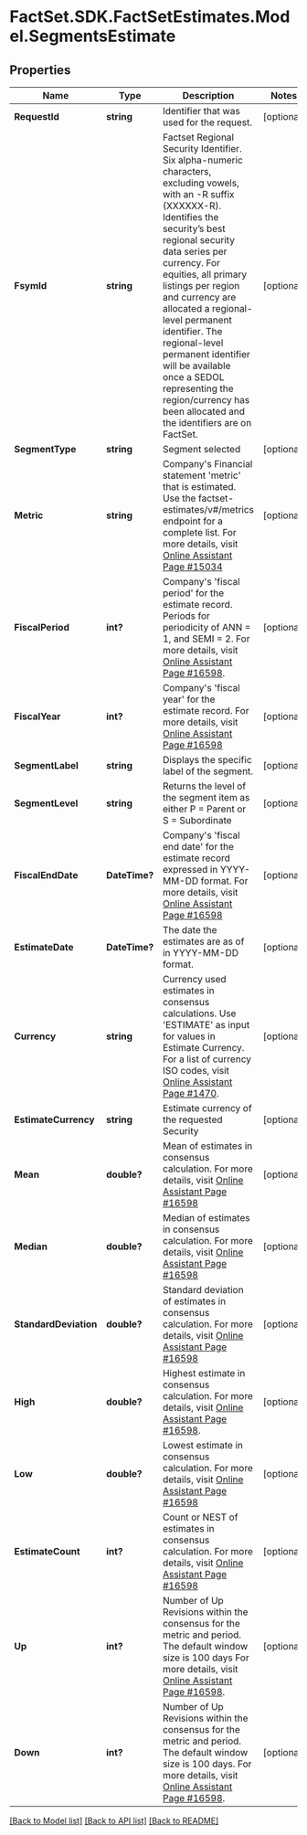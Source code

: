# FactSet.SDK.FactSetEstimates.Model.SegmentsEstimate

## Properties

Name | Type | Description | Notes
------------ | ------------- | ------------- | -------------
**RequestId** | **string** | Identifier that was used for the request. | [optional] 
**FsymId** | **string** | Factset Regional Security Identifier. Six alpha-numeric characters, excluding vowels, with an -R suffix (XXXXXX-R). Identifies the security’s best regional security data series per currency. For equities, all primary listings per region and currency are allocated a regional-level permanent identifier. The regional-level permanent identifier will be available once a SEDOL representing the region/currency has been allocated and the identifiers are on FactSet. | [optional] 
**SegmentType** | **string** | Segment selected | [optional] 
**Metric** | **string** | Company&#39;s Financial statement &#39;metric&#39; that is estimated. Use the factset-estimates/v#/metrics endpoint for a complete list. For more details, visit [Online Assistant Page #15034](https://oa.apps.factset.com/pages/15034) | [optional] 
**FiscalPeriod** | **int?** | Company&#39;s &#39;fiscal period&#39; for the estimate record. Periods for periodicity of ANN &#x3D; 1, and SEMI &#x3D; 2. For more details, visit [Online Assistant Page #16598](https://oa.apps.factset.com/pages/16598). | [optional] 
**FiscalYear** | **int?** | Company&#39;s &#39;fiscal year&#39; for the estimate record. For more details, visit [Online Assistant Page #16598](https://oa.apps.factset.com/pages/16598) | [optional] 
**SegmentLabel** | **string** | Displays the specific label of the segment. | [optional] 
**SegmentLevel** | **string** | Returns the level of the segment item as either P &#x3D; Parent or S &#x3D; Subordinate | [optional] 
**FiscalEndDate** | **DateTime?** | Company&#39;s &#39;fiscal end date&#39; for the estimate record expressed in YYYY-MM-DD format. For more details, visit [Online Assistant Page #16598](https://oa.apps.factset.com/pages/16598) | [optional] 
**EstimateDate** | **DateTime?** | The date the estimates are as of in YYYY-MM-DD format. | [optional] 
**Currency** | **string** | Currency used estimates in consensus calculations. Use &#39;ESTIMATE&#39; as input for values in Estimate Currency. For a list of currency ISO codes, visit [Online Assistant Page #1470](https://oa.apps.factset.com/pages/1470). | [optional] 
**EstimateCurrency** | **string** | Estimate currency of the requested Security | [optional] 
**Mean** | **double?** | Mean of estimates in consensus calculation. For more details, visit [Online Assistant Page #16598](https://oa.apps.factset.com/pages/16114) | [optional] 
**Median** | **double?** | Median of estimates in consensus calculation. For more details, visit [Online Assistant Page #16598](https://oa.apps.factset.com/pages/16114) | [optional] 
**StandardDeviation** | **double?** | Standard deviation of estimates in consensus calculation. For more details, visit [Online Assistant Page #16598](https://oa.apps.factset.com/pages/16114) | [optional] 
**High** | **double?** | Highest estimate in consensus calculation. For more details, visit [Online Assistant Page #16598](https://oa.apps.factset.com/pages/16114). | [optional] 
**Low** | **double?** | Lowest estimate in consensus calculation. For more details, visit [Online Assistant Page #16598](https://oa.apps.factset.com/pages/16114) | [optional] 
**EstimateCount** | **int?** | Count or NEST of estimates in consensus calculation. For more details, visit [Online Assistant Page #16598](https://oa.apps.factset.com/pages/16114) | [optional] 
**Up** | **int?** | Number of Up Revisions within the consensus for the metric and period. The default window size is 100 days For more details, visit [Online Assistant Page #16598](https://oa.apps.factset.com/pages/16114). | [optional] 
**Down** | **int?** | Number of Up Revisions within the consensus for the metric and period. The default window size is 100 days. For more details, visit [Online Assistant Page #16598](https://oa.apps.factset.com/pages/16114). | [optional] 

[[Back to Model list]](../README.md#documentation-for-models) [[Back to API list]](../README.md#documentation-for-api-endpoints) [[Back to README]](../README.md)

